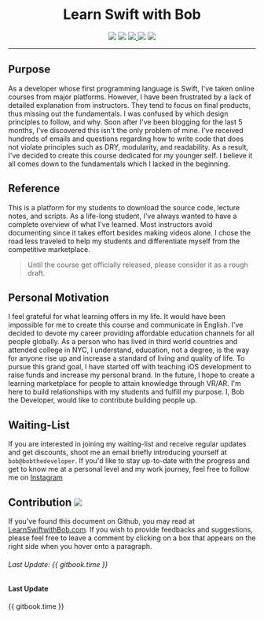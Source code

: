 
<div align="center">
<strong><h1>Learn Swift with Bob</h1></strong>
</div>

<p align="center">
 <a><img src="https://img.shields.io/badge/Langauge-Swift_3.1-orange.svg?style=flat"></a>
 <a><img src="https://img.shields.io/badge/iOS-10.3-0072B4.svg?style=flat"></a>
<a href="https://www.bobthedeveloper.io"><img src="https://img.shields.io/badge/Instructor-Bob Lee-CE1312.svg"</a>  <a href="https://linkedin.com/in/bobthedev"><img src= "https://img.shields.io/badge/LinkedIn-Connect-0077B5.svg"></a>
<a href="https://blog.bobthedeveloper.io"><img src="https://img.shields.io/badge/Medium-Blog-00AB6C.svg"/></a>
</p>
<hr>

## Purpose
As a developer whose first programming language is Swift, I've taken online courses from major platforms. However, I have been frustrated by a lack of detailed explanation from instructors. They tend to focus on final products, thus missing out the fundamentals. I was confused by which design principles to follow, and why. Soon after I've been blogging for the last 5 months, I've discovered this isn't the only problem of mine. I've received hundreds of emails and questions regarding how to write code that does not violate principles such as DRY, modularity, and readability. As a result, I've decided to create this course dedicated for my younger self. I believe it all comes down to the fundamentals which I lacked in the beginning.

## Reference
This is a platform for my students to download the source code, lecture notes, and scripts. As a life-long student, I've always wanted to have a complete overview of what I've learned. Most instructors avoid documenting since it takes effort besides making videos alone. I chose the road less traveled to help my students and differentiate myself from the competitive marketplace.

> Until the course get officially released, please consider it as a rough draft.

## Personal Motivation
I feel grateful for what learning offers in my life. It would have been impossible for me to create this course and communicate in English. I've decided to devote my career providing affordable education channels for all people globally. As a person who has lived in third world countries and attended college in NYC, I understand, education, not a degree, is the way for anyone rise up and increase a standard of living and quality of life. To pursue this grand goal, I have started off with teaching iOS development to raise funds and increase my personal brand. In the future, l hope to create a learning marketplace for people to attain knowledge through VR/AR. I'm here to build relationships with my students and fulfill my purpose. I, Bob the Developer, would like to contribute building people up.

## Waiting-List
If you are interested in joining my waiting-list and receive regular updates and get discounts, shoot me an email briefly introducing yourself at `bob@bobthedeveloper`. If you'd like to stay up-to-date with the progress and get to know me at a personal level and my work journey, feel free to follow me on [Instagram](https://instagram.com/bobthedev)

## Contribution [![](https://img.shields.io/badge/contributions-welcome-brightgreen.svg?style=flat)]()

If you've found this document on Github, you may read at [LearnSwiftwithBob.com](https://learnswiftwithbob.com). If you wish to provide feedbacks and suggestions, please feel free to leave a comment by clicking on a box that appears on the right side when you hover onto a paragraph.
###### Last Update: {{ gitbook.time }}


#### Last Update
{{ gitbook.time }}
